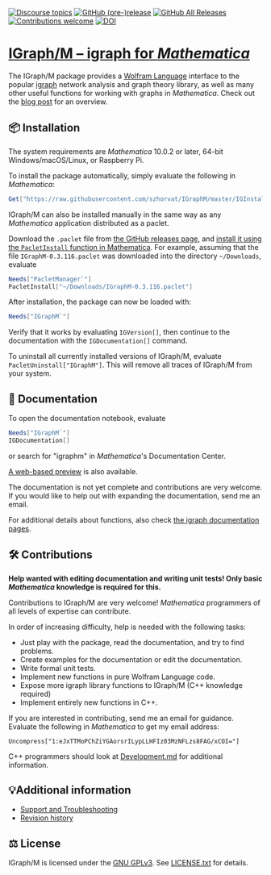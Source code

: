 [![Discourse topics](https://img.shields.io/discourse/topics?color=limegreen&server=https%3A%2F%2Figraph.discourse.group)](https://igraph.discourse.group)
[![GitHub (pre-)release](https://img.shields.io/github/release/szhorvat/IGraphM/all.svg)](https://github.com/szhorvat/IGraphM/releases)
[![GitHub All Releases](https://img.shields.io/github/downloads/szhorvat/IGraphM/total.svg)](https://github.com/szhorvat/IGraphM/releases)
[![Contributions welcome](https://img.shields.io/badge/contributions-welcome-brightgreen.svg)](https://github.com/szhorvat/IGraphM#contributions)
[![DOI](https://zenodo.org/badge/41793262.svg)](https://zenodo.org/badge/latestdoi/41793262)

# [IGraph/M – igraph for _Mathematica_][main]

The IGraph/M package provides a [Wolfram Language](https://www.wolfram.com/) interface to the popular [igraph](https://igraph.org/) network analysis and graph theory library, as well as many other useful functions for working with graphs in _Mathematica_.  Check out the [blog post][main] for an overview.


## 📦 Installation

The system requirements are _Mathematica_ 10.0.2 or later, 64-bit Windows/macOS/Linux, or Raspberry Pi.

To install the package automatically, simply evaluate the following in _Mathematica_:

```mathematica
Get["https://raw.githubusercontent.com/szhorvat/IGraphM/master/IGInstaller.m"]
```

IGraph/M can also be installed manually in the same way as any _Mathematica_ application distributed as a paclet.

Download the `.paclet` file from [the GitHub releases page](https://github.com/szhorvat/IGraphM/releases), and [install it using the `PacletInstall` function in Mathematica](http://mathematica.stackexchange.com/q/141887/12).  For example, assuming that the file `IGraphM-0.3.116.paclet` was downloaded into the directory `~/Downloads`, evaluate

```mathematica
Needs["PacletManager`"]
PacletInstall["~/Downloads/IGraphM-0.3.116.paclet"]
```

After installation, the package can now be loaded with:

```mathematica
Needs["IGraphM`"]
```

Verify that it works by evaluating `IGVersion[]`, then continue to the documentation with  the `IGDocumentation[]` command.

To uninstall all currently installed versions of IGraph/M, evaluate `PacletUninstall["IGraphM"]`. This will remove all traces of IGraph/M from your system.


## 📖 Documentation

To open the documentation notebook, evaluate

```mathematica
Needs["IGraphM`"]
IGDocumentation[]
```

or search for "igraphm" in _Mathematica_'s Documentation Center.

[A web-based preview](http://szhorvat.net/mathematica/IGDocumentation/) is also available.

The documentation is not yet complete and contributions are very welcome.  If you would like to help out with expanding the documentation, send me an email.

For additional details about functions, also check [the igraph documentation pages](http://igraph.org/c/doc/).


## 🛠️ Contributions

**Help wanted with editing documentation and writing unit tests! Only basic _Mathematica_ knowledge is required for this.**

Contributions to IGraph/M are very welcome!  _Mathematica_ programmers of all levels of expertise can contribute.

In order of increasing difficulty, help is needed with the following tasks:

 - Just play with the package, read the documentation, and try to find problems.
 - Create examples for the documentation or edit the documentation.
 - Write formal unit tests.
 - Implement new functions in pure Wolfram Language code.
 - Expose more igraph library functions to IGraph/M (C++ knowledge required)
 - Implement entirely new functions in C++.

If you are interested in contributing, send me an email for guidance. Evaluate the following in _Mathematica_ to get my email address:

    Uncompress["1:eJxTTMoPChZiYGAorsrILypLLHFIz03MzNFLzs8FAG/xCOI="]

C++ programmers should look at [Development.md](Development.md) for additional information.


## 💡Additional information

 - [Support and Troubleshooting](SUPPORT.md)
 - [Revision history](CHANGELOG.md)

## ⚖️ License

IGraph/M is licensed under the [GNU GPLv3](https://opensource.org/licenses/gpl-3.0.html). See [LICENSE.txt](LICENSE.txt) for details.

 [ltemplate]: https://github.com/szhorvat/LTemplate/
 [main]: http://szhorvat.net/mathematica/IGraphM
 [chat]: https://gitter.im/IGraphM/Lobby
